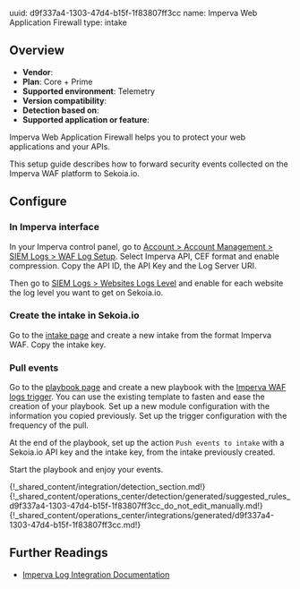 uuid: d9f337a4-1303-47d4-b15f-1f83807ff3cc
name: Imperva Web Application Firewall
type: intake

## Overview
  - **Vendor**:
- **Plan**: Core + Prime
- **Supported environment**: Telemetry
- **Version compatibility**:
- **Detection based on**:
- **Supported application or feature**:

Imperva Web Application Firewall helps you to protect your web applications and your APIs.

This setup guide describes how to forward security events collected on the Imperva WAF platform to Sekoia.io.




## Configure

### In Imperva interface

In your Imperva control panel, go to [Account > Account Management > SIEM Logs > WAF Log Setup](https://management.service.imperva.com/my/web-logs/settings).
Select Imperva API, CEF format and enable compression.
Copy the API ID, the API Key and the Log Server URI.

Then go to [SIEM Logs > Websites Logs Level](https://management.service.imperva.com/my/web-logs/sites-settings) and enable for each website the log level you want to get on Sekoia.io.

### Create the intake in Sekoia.io

Go to the [intake page](https://app.sekoia.io/operations/intakes) and create a new intake from the format Imperva WAF. Copy the intake key.

### Pull events

Go to the [playbook page](https://app.sekoia.io/operations/playbooks) and create a new playbook with the [Imperva WAF logs trigger](../../../automate/library/imperva.md#imperva-waf-logs). You can use the existing template to fasten and ease the creation of your playbook.
Set up a new module configuration with the information you copied previously.
Set up the trigger configuration with the frequency of the pull.

At the end of the playbook, set up the action `Push events to intake` with a Sekoia.io API key and the intake key, from the intake previously created.

Start the playbook and enjoy your events.


{!_shared_content/integration/detection_section.md!}
{!_shared_content/operations_center/detection/generated/suggested_rules_d9f337a4-1303-47d4-b15f-1f83807ff3cc_do_not_edit_manually.md!}
{!_shared_content/operations_center/integrations/generated/d9f337a4-1303-47d4-b15f-1f83807ff3cc.md!}

## Further Readings

- [Imperva Log Integration Documentation](https://docs.imperva.com/bundle/cloud-application-security/page/settings/log-integration.htm)
